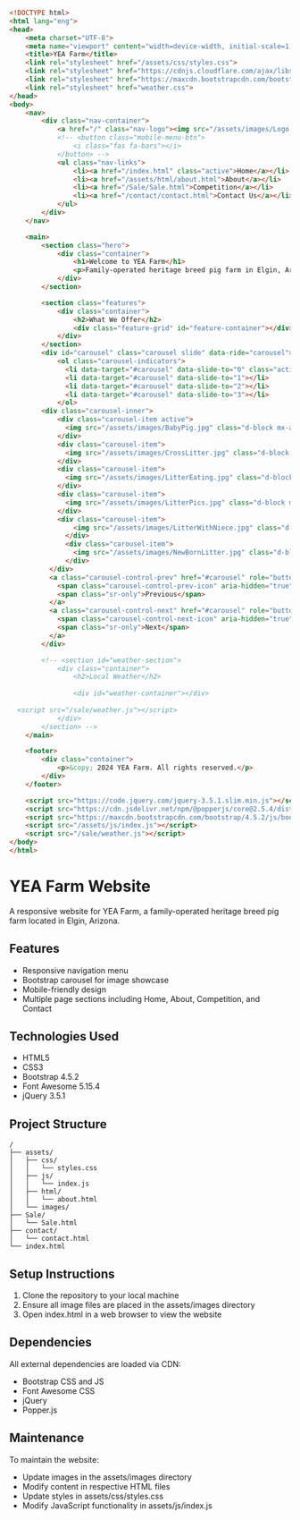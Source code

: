 ```html
<!DOCTYPE html>
<html lang="eng">
<head>
    <meta charset="UTF-8">
    <meta name="viewport" content="width=device-width, initial-scale=1.0">
    <title>YEA Farm</title>
    <link rel="stylesheet" href="/assets/css/styles.css">
    <link rel="stylesheet" href="https://cdnjs.cloudflare.com/ajax/libs/font-awesome/5.15.4/css/all.min.css">
    <link rel="stylesheet" href="https://maxcdn.bootstrapcdn.com/bootstrap/4.5.2/css/bootstrap.min.css">
    <link rel="stylesheet" href="weather.css">
</head>
<body>
    <nav>
        <div class="nav-container">
            <a href="/" class="nav-logo"><img src="/assets/images/Logo.jpg" alt="Logo"></a>
            <!-- <button class="mobile-menu-btn">
                <i class="fas fa-bars"></i>
            </button> -->
            <ul class="nav-links">
                <li><a href="/index.html" class="active">Home</a></li>
                <li><a href="/assets/html/about.html">About</a></li>
                <li><a href="/Sale/Sale.html">Competition</a></li>
                <li><a href="/contact/contact.html">Contact Us</a></li>
            </ul>
        </div>
    </nav>

    <main>
        <section class="hero">
            <div class="container">
                <h1>Welcome to YEA Farm</h1>
                <p>Family-operated heritage breed pig farm in Elgin, Arizona</p>
            </div>
        </section>

        <section class="features">
            <div class="container">
                <h2>What We Offer</h2>
                <div class="feature-grid" id="feature-container"></div>
            </div>
        </section>
        <div id="carousel" class="carousel slide" data-ride="carousel">
            <ol class="carousel-indicators">
              <li data-target="#carousel" data-slide-to="0" class="active"></li>
              <li data-target="#carousel" data-slide-to="1"></li>
              <li data-target="#carousel" data-slide-to="2"></li>
              <li data-target="#carousel" data-slide-to="3"></li>
            </ol>
        <div class="carousel-inner">
            <div class="carousel-item active">
              <img src="/assets/images/BabyPig.jpg" class="d-block mx-auto" style="width: 25%; height: 300px;" alt="Award">
            </div>
            <div class="carousel-item">
              <img src="/assets/images/CrossLitter.jpg" class="d-block mx-auto" style="width: 25%; height: 300px;"  alt="GrandRiver Award">
            </div>
            <div class="carousel-item">
              <img src="/assets/images/LitterEating.jpg" class="d-block mx-auto" style="width: 40%; height: 315px;"  alt="Turkey Award">
            </div>
            <div class="carousel-item">
              <img src="/assets/images/LitterPics.jpg" class="d-block mx-auto" style="width: 40%; height: 315px;"  alt="In The Ring">
            </div>
            <div class="carousel-item">
                <img src="/assets/images/LitterWithNiece.jpg" class="d-block mx-auto" style="width: 40%; height: 315px;"  alt="In The Ring">
              </div>
              <div class="carousel-item">
                <img src="/assets/images/NewBornLitter.jpg" class="d-block mx-auto" style="width: 40%; height: 315px;"  alt="In The Ring">
              </div>
          </div>
          <a class="carousel-control-prev" href="#carousel" role="button" data-slide="prev">
            <span class="carousel-control-prev-icon" aria-hidden="true"></span> 
            <span class="sr-only">Previous</span>
          </a>
          <a class="carousel-control-next" href="#carousel" role="button" data-slide="next">
            <span class="carousel-control-next-icon" aria-hidden="true"></span>
            <span class="sr-only">Next</span>
          </a>
        </div>

        <!-- <section id="weather-section">
            <div class="container">
                <h2>Local Weather</h2>
                
                <div id="weather-container"></div>
 
  <script src="/sale/weather.js"></script>
            </div>
        </section> -->
    </main>

    <footer>
        <div class="container">
            <p>&copy; 2024 YEA Farm. All rights reserved.</p>
        </div>
    </footer>

    <script src="https://code.jquery.com/jquery-3.5.1.slim.min.js"></script>
    <script src="https://cdn.jsdelivr.net/npm/@popperjs/core@2.5.4/dist/umd/popper.min.js"></script>
    <script src="https://maxcdn.bootstrapcdn.com/bootstrap/4.5.2/js/bootstrap.min.js"></script>
    <script src="/assets/js/index.js"></script>
    <script src="/sale/weather.js"></script>
</body>
</html>
```

# YEA Farm Website

A responsive website for YEA Farm, a family-operated heritage breed pig farm located in Elgin, Arizona.

## Features

- Responsive navigation menu
- Bootstrap carousel for image showcase
- Mobile-friendly design
- Multiple page sections including Home, About, Competition, and Contact

## Technologies Used

- HTML5
- CSS3
- Bootstrap 4.5.2
- Font Awesome 5.15.4
- jQuery 3.5.1

## Project Structure

```
/
├── assets/
│   ├── css/
│   │   └── styles.css
│   ├── js/
│   │   └── index.js
│   ├── html/
│   │   └── about.html
│   └── images/
├── Sale/
│   └── Sale.html
├── contact/
│   └── contact.html
└── index.html
```

## Setup Instructions

1. Clone the repository to your local machine
2. Ensure all image files are placed in the assets/images directory
3. Open index.html in a web browser to view the website

## Dependencies

All external dependencies are loaded via CDN:

- Bootstrap CSS and JS
- Font Awesome CSS
- jQuery
- Popper.js

## Maintenance

To maintain the website:

- Update images in the assets/images directory
- Modify content in respective HTML files
- Update styles in assets/css/styles.css
- Modify JavaScript functionality in assets/js/index.js
